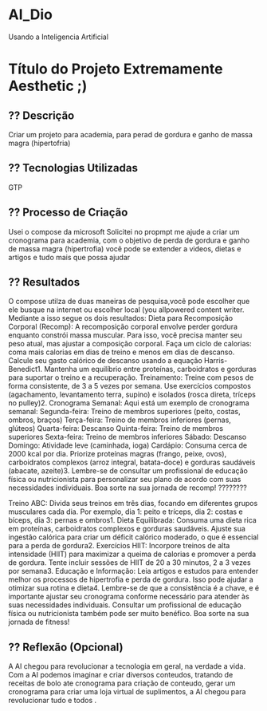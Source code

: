 # AI_Dio
Usando a Inteligencia Artificial 
# Título do Projeto Extremamente Aesthetic ;)

## ?? Descrição
Criar um projeto para academia, para perad de gordura e ganho de massa magra (hipertofria)

## ?? Tecnologias Utilizadas
GTP

## ?? Processo de Criação
Usei o compose da microsoft
Solicitei no propmpt me ajude a criar um  cronograma para academia, 
com o objetivo de perda de gordura e ganho de massa magra (hipertrofia) você pode se 
extender a videos, dietas e artigos e tudo mais que possa ajudar

## ?? Resultados
O compose utilza de duas maneiras de pesquisa,você pode escolher que ele busque na internet ou escolher local (you allpowered content writer.
Mediante a isso segue os dois resultados:
Dieta para Recomposição Corporal (Recomp):
A recomposição corporal envolve perder gordura enquanto constrói massa muscular. Para isso, você precisa manter seu peso atual, mas ajustar a composição corporal.
Faça um ciclo de calorias: coma mais calorias em dias de treino e menos em dias de descanso.
Calcule seu gasto calórico de descanso usando a equação Harris-Benedict1.
Mantenha um equilíbrio entre proteínas, carboidratos e gorduras para suportar o treino e a recuperação.
Treinamento:
Treine com pesos de forma consistente, de 3 a 5 vezes por semana.
Use exercícios compostos (agachamento, levantamento terra, supino) e isolados (rosca direta, tríceps no pulley)2.
Cronograma Semanal:
Aqui está um exemplo de cronograma semanal:
Segunda-feira: Treino de membros superiores (peito, costas, ombros, braços)
Terça-feira: Treino de membros inferiores (pernas, glúteos)
Quarta-feira: Descanso
Quinta-feira: Treino de membros superiores
Sexta-feira: Treino de membros inferiores
Sábado: Descanso
Domingo: Atividade leve (caminhada, ioga)
Cardápio:
Consuma cerca de 2000 kcal por dia.
Priorize proteínas magras (frango, peixe, ovos), carboidratos complexos (arroz integral, batata-doce) e gorduras saudáveis (abacate, azeite)3.
Lembre-se de consultar um profissional de educação física ou nutricionista para personalizar seu plano de acordo com suas necessidades individuais. Boa sorte na sua jornada de recomp! ????????

Treino ABC: Divida seus treinos em três dias, focando em diferentes grupos musculares cada dia. Por exemplo, dia 1: peito e tríceps, dia 2: costas e bíceps, dia 3: pernas e ombros1.
Dieta Equilibrada: Consuma uma dieta rica em proteínas, carboidratos complexos e gorduras saudáveis. Ajuste sua ingestão calórica para criar um déficit calórico moderado, o que é essencial para a perda de gordura2.
Exercícios HIIT: Incorpore treinos de alta intensidade (HIIT) para maximizar a queima de calorias e promover a perda de gordura. Tente incluir sessões de HIIT de 20 a 30 minutos, 2 a 3 vezes por semana3.
Educação e Informação: Leia artigos e estudos para entender melhor os processos de hipertrofia e perda de gordura. Isso pode ajudar a otimizar sua rotina e dieta4.
Lembre-se de que a consistência é a chave, e é importante ajustar seu cronograma conforme necessário para atender às suas necessidades individuais. Consultar um profissional de educação física ou nutricionista também pode ser muito benéfico. Boa sorte na sua jornada de fitness!


## ?? Reflexão (Opcional)
A AI chegou para revolucionar a tecnologia em geral, na verdade a vida. Com a AI podemos imaginar e criar diversos
conteudos, tratando de receitas de bolo ate cronograma para criação de conteudo, gerar um cronograma para criar
uma loja virtual de suplimentos, a AI chegou para revolucionar tudo e todos .
